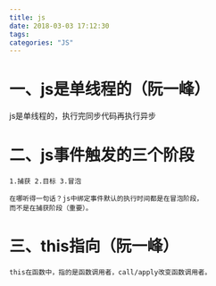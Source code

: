 ```yaml
---
title: js
date: 2018-03-03 17:12:30
tags:
categories: "JS"
---
```

# 一、js是单线程的（阮一峰）
  js是单线程的，执行完同步代码再执行异步

# 二、js事件触发的三个阶段
    1.捕获 2.目标 3.冒泡

    在哪听得一句话？js中绑定事件默认的执行时间都是在冒泡阶段，
    而不是在捕获阶段（重要）。
# 三、this指向（阮一峰）
    this在函数中，指的是函数调用者，call/apply改变函数调用者。